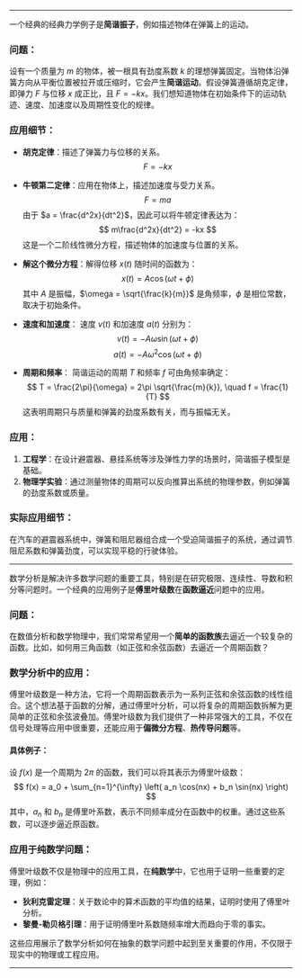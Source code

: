 
---

一个经典的经典力学例子是**简谐振子**，例如描述物体在弹簧上的运动。

### 问题：
设有一个质量为 $m$ 的物体，被一根具有劲度系数 $k$ 的理想弹簧固定。当物体沿弹簧方向从平衡位置被拉开或压缩时，它会产生**简谐运动**。假设弹簧遵循胡克定律，即弹力 $F$ 与位移 $x$ 成正比，且 $F = -kx$。我们想知道物体在初始条件下的运动轨迹、速度、加速度以及周期性变化的规律。

### 应用细节：
- **胡克定律**：描述了弹簧力与位移的关系。
  $$
  F = -kx
  $$
- **牛顿第二定律**：应用在物体上，描述加速度与受力关系。
  $$
  F = ma
  $$
  由于 $a = \frac{d^2x}{dt^2}$，因此可以将牛顿定律表达为：
  $$
  m\frac{d^2x}{dt^2} = -kx
  $$
  这是一个二阶线性微分方程，描述物体的加速度与位置的关系。

- **解这个微分方程**：解得位移 $x(t)$ 随时间的函数为：
  $$
  x(t) = A \cos(\omega t + \phi)
  $$
  其中 $A$ 是振幅，$\omega = \sqrt{\frac{k}{m}}$ 是角频率，$\phi$ 是相位常数，取决于初始条件。

- **速度和加速度**：
  速度 $v(t)$ 和加速度 $a(t)$ 分别为：
  $$
  v(t) = -A\omega \sin(\omega t + \phi)
  $$
  $$
  a(t) = -A\omega^2 \cos(\omega t + \phi)
  $$

- **周期和频率**：
  简谐运动的周期 $T$ 和频率 $f$ 可由角频率确定：
  $$
  T = \frac{2\pi}{\omega} = 2\pi \sqrt{\frac{m}{k}}, \quad f = \frac{1}{T}
  $$
  这表明周期只与质量和弹簧的劲度系数有关，而与振幅无关。

### 应用：
1. **工程学**：在设计避震器、悬挂系统等涉及弹性力学的场景时，简谐振子模型是基础。
2. **物理学实验**：通过测量物体的周期可以反向推算出系统的物理参数，例如弹簧的劲度系数或质量。

### 实际应用细节：
在汽车的避震器系统中，弹簧和阻尼器组合成一个受迫简谐振子的系统，通过调节阻尼系数和弹簧劲度，可以实现平稳的行驶体验。

---

数学分析是解决许多数学问题的重要工具，特别是在研究极限、连续性、导数和积分等问题时。一个经典的应用例子是**傅里叶级数**在**函数逼近**问题中的应用。

### 问题：
在数值分析和数学物理中，我们常常希望用一个**简单的函数族**去逼近一个较复杂的函数。比如，如何用三角函数（如正弦和余弦函数）去逼近一个周期函数？

### 数学分析中的应用：
傅里叶级数是一种方法，它将一个周期函数表示为一系列正弦和余弦函数的线性组合。这个想法基于函数的分解，通过傅里叶分析，可以将复杂的周期函数拆解为更简单的正弦和余弦波叠加。傅里叶级数为我们提供了一种非常强大的工具，不仅在信号处理等应用中很重要，还能应用于**偏微分方程**、**热传导问题**等。

#### 具体例子：
设 $f(x)$ 是一个周期为 $2\pi$ 的函数，我们可以将其表示为傅里叶级数：
$$
f(x) = a_0 + \sum_{n=1}^{\infty} \left( a_n \cos(nx) + b_n \sin(nx) \right)
$$
其中，$a_n$ 和 $b_n$ 是傅里叶系数，表示不同频率成分在函数中的权重。通过这些系数，可以逐步逼近原函数。

### 应用于纯数学问题：
傅里叶级数不仅是物理中的应用工具，在**纯数学**中，它也用于证明一些重要的定理，例如：
- **狄利克雷定理**：关于数论中的算术函数的平均值的结果，证明时使用了傅里叶分析。
- **黎曼-勒贝格引理**：用于证明傅里叶系数随频率增大而趋向于零的事实。

这些应用展示了数学分析如何在抽象的数学问题中起到至关重要的作用，不仅限于现实中的物理或工程应用。

---






